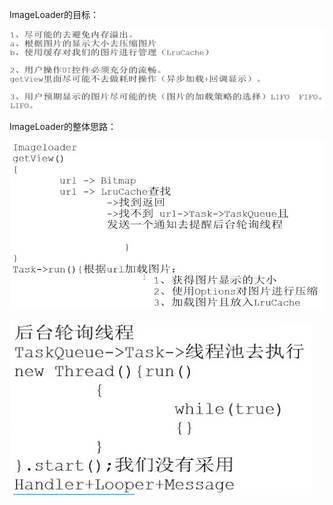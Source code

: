 ImageLoader的目标：

![image](../pic/0041.jpg)

ImageLoader的整体思路：

![image](../pic/0042.jpg)

![image](../pic/0043.jpg)

